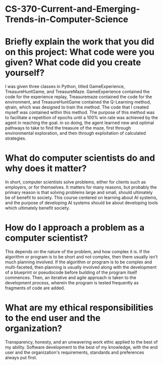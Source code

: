 # CS-370-Current-and-Emerging-Trends-in-Computer-Science

# Briefly explain the work that you did on this project: What code were you given? What code did you create yourself?
I was given three classes in Python, titled GameExperience, TreasureHuntGame, and TreasureMaze. GameExperience contained the code for the experience replay, Treasuremaze contained the code for the environment, and TreasureHuntGame contained the Q-Learning method, qtrain, which was designed to train the method. The code that I created myself was contained within this method. The purpose of this method was to facilitate a repetition of epochs until a 100% win rate was achieved by the agent in reaching the goal. in so doing, the agent learned new and optimal pathways to take to find the treasure of the maze, first through environmental exploration, and then through exploitation of calculated strategies.

# What do computer scientists do and why does it matter?
In short, computer scientists solve problems, either for clients such as employers, or for themselves. It matters for many reasons, but probably the primary reason is that solving problems large and small, should ultimately be of benefit to society. This course centered on learning about AI systems, and the purpose of developing AI systems should be about developing tools which ultimately benefit society.

# How do I approach a problem as a computer scientist?
This depends on the nature of the problem, and how complex it is. If the algorithm or program is to be short and not complex, then there usually isn't much planning involved. If the algorithm or program is to be complex and multi-faceted, then planning is usually involved along with the development of a blueprint or pseudocode before building of the program itself commences. Then, an iterative and agile approach is taken to the development process, wherein the program is tested frequently as fragments of code are added.

# What are my ethical responsibilities to the end user and the organization?
Transparency, honesty, and an unwavering work ethic applied to the best of my ability. Software development to the best of my knowledge, with the end user and the organization's requirements, standards and preferences always put first. 
